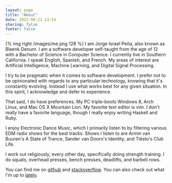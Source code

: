 ```yaml
---
layout: page
title: "About"
date: 2012-09-21 13:54
sharing: false
footer: false
---
```


{% img right /images/me.png 128 %}
I am Jorge Israel Peña, also known as Blaenk Denum. I am a software developer self-taught from the age of 12 with a Bachelor of Science in Computer Science. I currently live in Southern California. I speak English, Spanish, and French. My areas of interest are Artificial Intelligence, Machine Learning, and Digital Signal Processing.

I try to be pragmatic when it comes to software development. I prefer not to be opinionated with regards to any particular technology, knowing that it's constantly evolving. Instead I use what works best for any given situation. In this spirit, I acknowledge and defer to experience.

That said, I do have preferences. My PC triple-boots Windows 8, Arch Linux, and Mac OS X Mountain Lion. My favorite text editor is vim. I don't really have a favorite language, though I really enjoy writing Haskell and Ruby.

I enjoy Electronic Dance Music, which I primarily listen to by filtering various EDM radio shows for the best tracks. Shows I listen to are Armin van Buuren's A State of Trance, Sander van Doorn's Identity, and Tiësto's Club Life.

I work out religiously, every other day, specifically doing strength training. I do squats, overhead presses, bench presses, deadlifts, and barbell rows.

You can find me on [github](http://github.com/blaenk) and [stackoverflow](http://stackoverflow.com/users/101090/jorge-israel-pena). You can also check out what I'm up to [lately](/lately).

